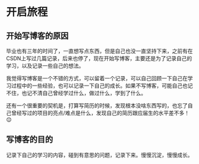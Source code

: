 # 开启旅程

## 开始写博客的原因

毕业也有三年的时间了，一直想写点东西，但是自己也没一直坚持下来，之前有在CSDN上写过几篇记录，后来也停了，现在开始写博客，主要还是为了记录自己的学习，以及记录一些自己的想法。

我觉得写博客是一个不错的方式，可以留着一个记录，可以自己回顾一下自己在学习过程中的一些经验，也可以记录一下自己的成长。如果不写博客，可能自己也记不住，也记不清自己曾经学过什么，做过什么，学到了什么。

还有一个很重要的契机是，打算写简历的时候，发现根本没啥东西写的，也忘了自己曾经写过的项目的亮点/难点是什么，发现自己的简历跟应届生的水平差不多！😌

## 写博客的目的

记录下自己的学习的内容，碰到有意思的问题，记录下来。慢慢沉淀，慢慢成长。
